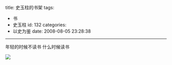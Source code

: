 title: 史玉柱的书架
tags:
  - 书
  - 史玉柱
id: 132
categories:
  - 以史为鉴
date: 2008-08-05 23:28:38
---

年轻的时候不读书 什么时候读书

<!--more-->

[![](http://yangtao.wordpress.com.cn/files/2008/08/img252133814-300x200.jpg)](http://yangtao.wordpress.com.cn/files/2008/08/img252133814.jpg)